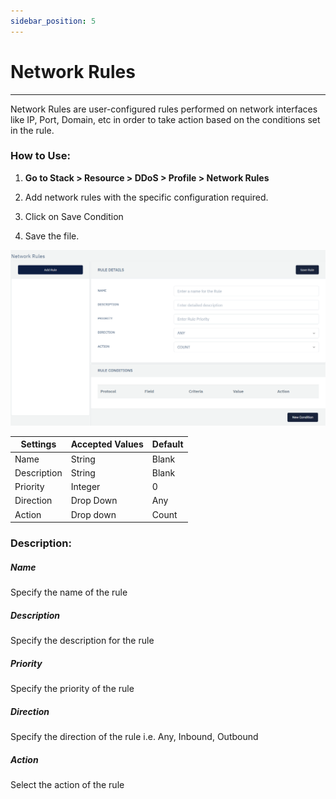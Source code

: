 ```yaml
---
sidebar_position: 5
---
```


# Network Rules

---

Network Rules are user-configured rules performed on network interfaces like IP, Port, Domain, etc in order to take action based on the conditions set in the rule.

### **How to Use:**

1. **Go to Stack > Resource > DDoS > Profile > Network Rules**

2. Add network rules with the specific configuration required.

3. Click on Save Condition

4. Save the file.

![network_rukes](\img\ddos\v6\docs\ddos19.png)

| Settings    | Accepted Values  | Default |
|-------------|------------------|---------|
| Name        | String           | Blank   |
| Description | String           | Blank   |
| Priority    | Integer          | 0       |
| Direction   | Drop Down        | Any     |
| Action      | Drop down        | Count   |

### **Description:**

##### **Name**

Specify the name of the rule

##### **Description**

Specify the description for the rule

##### **Priority**

Specify the priority of the rule
##### **Direction**

Specify the direction of the rule i.e. Any, Inbound, Outbound

##### **Action**

Select the action of the rule